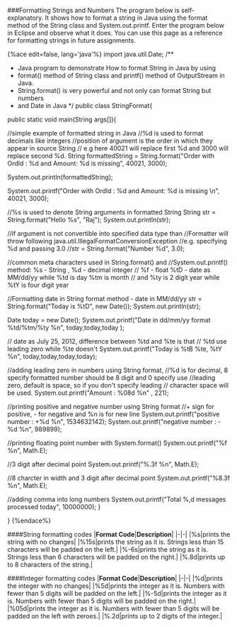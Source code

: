 <!--djw:done-->
<!--ajh:done-->
###Formatting Strings and Numbers
The program below is self-explanatory. It shows how to format a string in Java using the format method of the String class and System.out.printf. Enter the program below in Eclipse and observe what it does. You can use this page as a reference for formatting strings in future assignments.

{%ace edit=false, lang='java'%}
import java.util.Date;
/**
 * Java program to demonstrate How to format String in Java by using
 * format() method of String class and printf() method of OutputStream in Java.
 * String.format() is very powerful and not only can format String but numbers
 * and Date in Java
 */
public class StringFormat{
 
 public static void main(String args[]){ 
 
 //simple example of formatted string in Java
 //%d is used to format decimals like integers
 //position of argument is the order in which they appear in source String
 // e.g here 40021 will replace first %d and 3000 will replace second %d.
String formattedString = String.format("Order with OrdId : %d and Amount: %d is missing", 40021, 3000);

 System.out.println(formattedString);

 System.out.printf("Order with OrdId : %d and Amount: %d is missing \n", 40021, 3000);
 
 //%s is used to denote String arguments in formatted String
 String str = String.format("Hello %s", "Raj");
 System.out.println(str);
 
 //if argument is not convertible into specified data type than
 //Formatter will throw following java.util.IllegalFormatConversionException
 //e.g. specifying %d and passing 3.0
 //str = String.format("Number %d", 3.0);
 
 //common meta characters used in String.format() and
 //System.out.printf() method: %s - String , %d - decimal integer
// %f - float %tD - date as MM/dd/yy while %td is day %tm is month
 // and %ty is 2 digit year while %tY is four digit year
 
 //Formatting date in String format method - date in MM/dd/yy
 str = String.format("Today is %tD", new Date());
 System.out.println(str);
 
 Date today = new Date();
 System.out.printf("Date in dd/mm/yy format %td/%tm/%ty %n", today,today,today );
 
 // date as July 25, 2012, difference between %td and %te is that
 // %td use leading zero while %te doesn't
 System.out.printf("Today is %tB %te, %tY %n", today,today,today,today);
 
 //adding leading zero in numbers using String format,
 //%d is for decimal, 8 specify formatted number should be 8 digit and 0 specify use
 //leading zero, default is space, so if you don't specify leading
 // character space will be used.
 System.out.printf("Amount : %08d %n" , 221);
 
 //printing positive and negative number using String format
 //+ sign for positive, - for negative and %n is for new line
 System.out.printf("positive number : +%d %n", 1534632142);
 System.out.printf("negative number : -%d %n", 989899);
 
 //printing floating point number with System.format()
 System.out.printf("%f %n", Math.E);
 
 //3 digit after decimal point
 System.out.printf("%.3f %n", Math.E);
 
 //8 charcter in width and 3 digit after decimal point
 System.out.printf("%8.3f %n", Math.E);
 
 //adding comma into long numbers
 System.out.printf("Total %,d messages processed today", 10000000);
 }
 
}
{%endace%}

####String formatting codes
|**Format Code**|**Description**|
|-|-|
|%s|prints the string with no changes|
|%15s|prints the string as it is. Strings less than 15 characters will be padded on the left.|
|%-6s|prints the string as it is. Strings less than 6 characters will be padded on the right.|
|%.8d|prints up to 8 characters of the string.|

####Integer formatting codes
|**Format Code**|**Description**|
|-|-|
|%d|prints the integer with no changes|
|%5d|prints the integer as it is. Numbers with fewer than 5 digits will be padded on the left.|
|%-5d|prints the integer as it is. Numbers with fewer than 5 digits will be padded on the right.|
|%05d|prints the integer as it is. Numbers with fewer than 5 digits  will be padded on the left with zeroes.|
|%.2d|prints up to 2 digits of the integer.|